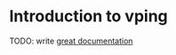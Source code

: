 # Introduction to vping

TODO: write [great documentation](http://jacobian.org/writing/what-to-write/)
